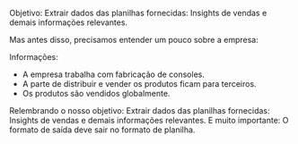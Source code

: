 Objetivo: Extrair dados das planilhas fornecidas: Insights de vendas e demais informações relevantes.

Mas antes disso, precisamos entender um pouco sobre a empresa:

Informações:
- A empresa trabalha com fabricação de consoles.
- A parte de distribuir e vender os produtos ficam para terceiros.
- Os produtos são vendidos globalmente.

Relembrando o nosso objetivo: Extrair dados das planilhas fornecidas: Insights de vendas e demais informações relevantes. E muito importante: O formato de saída deve sair no formato de planilha.